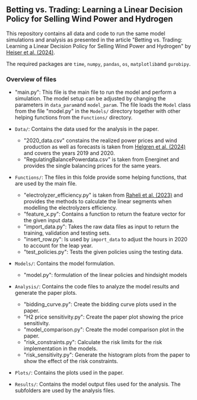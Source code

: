 ## Betting vs. Trading: Learning a Linear Decision Policy for Selling Wind Power and Hydrogen

This repository contains all data and code to run the same model simulations and analysis as presented in the article "Betting vs. Trading: Learning a Linear Decision Policy for Selling Wind Power and Hydrogen" by [Heiser et al. (2024)](https://arxiv.org/abs/2412.18479).

The required packages are `time`, `numpy`, `pandas`, `os`, `matplotlib`and `gurobipy`.

### Overview of files
- "main.py": This file is the main file to run the model and perform a simulation. The model setup can be adjusted by changing the parameters in `data_param`and `model_param`. The file loads the `Model` class from the file "model.py" in the `Models/` directory together with other helping functions from the `Functions/` directory.
  
- `Data/`: Contains the data used for the analysis in the paper.
  - "2020_data.csv" constains the realized power prices and wind production as well as forecasts is taken from [Helgren et al. (2024)](https://www.sciencedirect.com/science/article/pii/S0378779624006734) and covers the years 2019 and 2020.
  - "RegulatingBalancePowerdata.csv" is taken from Energinet and provides the single balancing prices for the same years.
    
- `Functions/`: The files in this folde provide some helping functions, that are used by the main file.
  - "electrolyzer_efficiency.py" is taken from [Raheli et al. (2023)](https://www.sciencedirect.com/science/article/pii/S0098135423003204) and provides the methods to calculate the linear segments when modelling the electrolyzers efficiency.
  - "feature_x.py": Contains a function to return the feature vector for the given input data.
  - "import_data.py": Takes the raw data files as input to return the training, validation and testing sets.
  - "insert_row.py": Is used by `import_data` to adjust the hours in 2020 to account for the leap year.
  - "test_policies.py": Tests the given policies using the testing data.

- `Models/`: Contains the model formulation.
  - "model.py": formulation of the linear policies and hindsight models

- `Analysis/`: Contains the code files to analyze the model results and generate the paper plots.
  - "bidding_curve.py": Create the bidding curve plots used in the paper.
  - "H2 price sensitivity.py": Create the paper plot showing the price sensitivity.
  - "model_comparison.py": Create the model comparison plot in the paper.
  - "risk_constraints.py": Calculate the risk limits for the risk implementation in the models.
  - "risk_sensitivity.py": Generate the histogram plots from the paper to show the effect of the risk constraints.
  
- `Plots/`: Contains the plots used in the paper.

- `Results/`: Contains the model output files used for the analysis. The subfolders are used by the analysis files.

